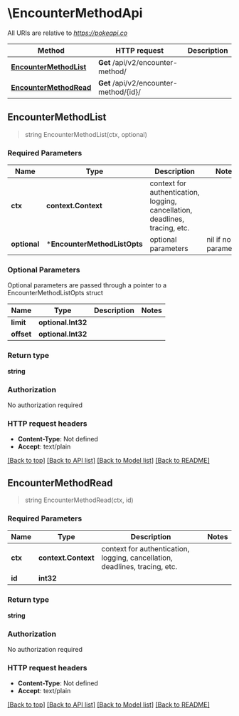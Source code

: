 # \EncounterMethodApi

All URIs are relative to *https://pokeapi.co*

Method | HTTP request | Description
------------- | ------------- | -------------
[**EncounterMethodList**](EncounterMethodApi.md#EncounterMethodList) | **Get** /api/v2/encounter-method/ | 
[**EncounterMethodRead**](EncounterMethodApi.md#EncounterMethodRead) | **Get** /api/v2/encounter-method/{id}/ | 



## EncounterMethodList

> string EncounterMethodList(ctx, optional)



### Required Parameters


Name | Type | Description  | Notes
------------- | ------------- | ------------- | -------------
**ctx** | **context.Context** | context for authentication, logging, cancellation, deadlines, tracing, etc.
 **optional** | ***EncounterMethodListOpts** | optional parameters | nil if no parameters

### Optional Parameters

Optional parameters are passed through a pointer to a EncounterMethodListOpts struct


Name | Type | Description  | Notes
------------- | ------------- | ------------- | -------------
 **limit** | **optional.Int32**|  | 
 **offset** | **optional.Int32**|  | 

### Return type

**string**

### Authorization

No authorization required

### HTTP request headers

- **Content-Type**: Not defined
- **Accept**: text/plain

[[Back to top]](#) [[Back to API list]](../README.md#documentation-for-api-endpoints)
[[Back to Model list]](../README.md#documentation-for-models)
[[Back to README]](../README.md)


## EncounterMethodRead

> string EncounterMethodRead(ctx, id)



### Required Parameters


Name | Type | Description  | Notes
------------- | ------------- | ------------- | -------------
**ctx** | **context.Context** | context for authentication, logging, cancellation, deadlines, tracing, etc.
**id** | **int32**|  | 

### Return type

**string**

### Authorization

No authorization required

### HTTP request headers

- **Content-Type**: Not defined
- **Accept**: text/plain

[[Back to top]](#) [[Back to API list]](../README.md#documentation-for-api-endpoints)
[[Back to Model list]](../README.md#documentation-for-models)
[[Back to README]](../README.md)

